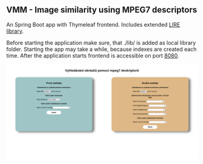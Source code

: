 ## VMM - Image similarity using MPEG7 descriptors

An Spring Boot app with Thymeleaf frontend.
Includes extended [LIRE library](https://gitlab.fit.cvut.cz/antospa2/vmm-lire).

Before starting the application make sure, that ./lib/ is added as local library folder.
Starting the app may take a while, because indexes are created each time.
After the application starts frontend is accessible on port [8080](http://localhost:8080/).

![img.png](indexPage.png)